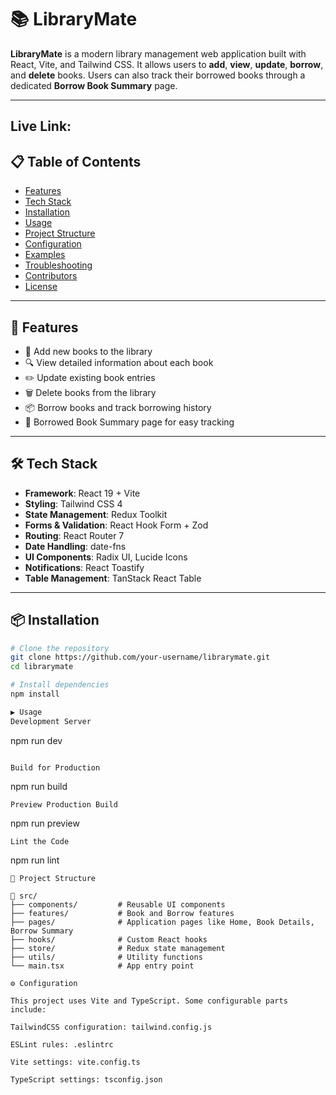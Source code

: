 # 📚 LibraryMate

**LibraryMate** is a modern library management web application built with React, Vite, and Tailwind CSS. It allows users to **add**, **view**, **update**, **borrow**, and **delete** books. Users can also track their borrowed books through a dedicated **Borrow Book Summary** page.

---

## Live Link: 

## 📋 Table of Contents

- [Features](#features)
- [Tech Stack](#tech-stack)
- [Installation](#installation)
- [Usage](#usage)
- [Project Structure](#project-structure)
- [Configuration](#configuration)
- [Examples](#examples)
- [Troubleshooting](#troubleshooting)
- [Contributors](#contributors)
- [License](#license)

---

## 🚀 Features

- 📖 Add new books to the library
- 🔍 View detailed information about each book
- ✏️ Update existing book entries
- 🗑️ Delete books from the library
- 📦 Borrow books and track borrowing history
- 📄 Borrowed Book Summary page for easy tracking

---

## 🛠️ Tech Stack

- **Framework**: React 19 + Vite
- **Styling**: Tailwind CSS 4
- **State Management**: Redux Toolkit
- **Forms & Validation**: React Hook Form + Zod
- **Routing**: React Router 7
- **Date Handling**: date-fns
- **UI Components**: Radix UI, Lucide Icons
- **Notifications**: React Toastify
- **Table Management**: TanStack React Table

---

## 📦 Installation

```bash
# Clone the repository
git clone https://github.com/your-username/librarymate.git
cd librarymate

# Install dependencies
npm install

▶️ Usage
Development Server
```
npm run dev

```

Build for Production
```
npm run build
```
Preview Production Build
```
npm run preview
```
Lint the Code
```
npm run lint
```
🧱 Project Structure

📁 src/
├── components/         # Reusable UI components
├── features/           # Book and Borrow features
├── pages/              # Application pages like Home, Book Details, Borrow Summary
├── hooks/              # Custom React hooks
├── store/              # Redux state management
├── utils/              # Utility functions
└── main.tsx            # App entry point

⚙️ Configuration

This project uses Vite and TypeScript. Some configurable parts include:
```
    TailwindCSS configuration: tailwind.config.js

    ESLint rules: .eslintrc

    Vite settings: vite.config.ts

    TypeScript settings: tsconfig.json
```